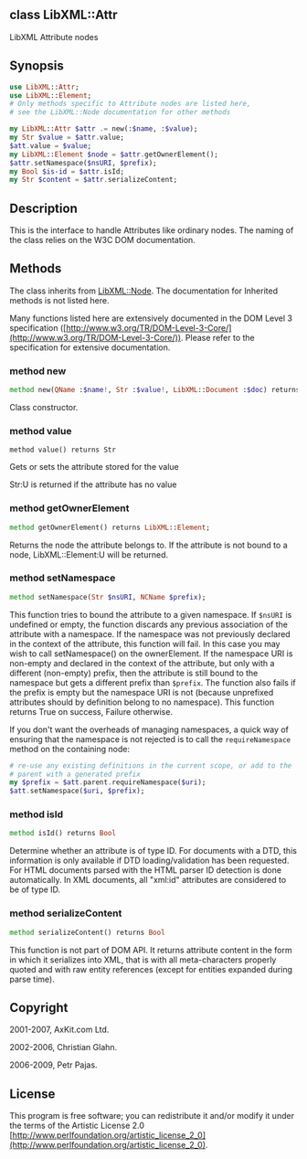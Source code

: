 class LibXML::Attr
------------------

LibXML Attribute nodes

Synopsis
--------

```raku
use LibXML::Attr;
use LibXML::Element;
# Only methods specific to Attribute nodes are listed here,
# see the LibXML::Node documentation for other methods

my LibXML::Attr $attr .= new(:$name, :$value);
my Str $value = $attr.value;
$att.value = $value;
my LibXML::Element $node = $attr.getOwnerElement();
$attr.setNamespace($nsURI, $prefix);
my Bool $is-id = $attr.isId;
my Str $content = $attr.serializeContent;
```

Description
-----------

This is the interface to handle Attributes like ordinary nodes. The naming of the class relies on the W3C DOM documentation.

Methods
-------

The class inherits from [LibXML::Node](https://libxml-raku.github.io/LibXML-raku/Node). The documentation for Inherited methods is not listed here.

Many functions listed here are extensively documented in the DOM Level 3 specification ([http://www.w3.org/TR/DOM-Level-3-Core/](http://www.w3.org/TR/DOM-Level-3-Core/)). Please refer to the specification for extensive documentation.

### method new

```raku
method new(QName :$name!, Str :$value!, LibXML::Document :$doc) returns LibXML::Attribue
```

Class constructor.

### method value

```perl6
method value() returns Str
```

Gets or sets the attribute stored for the value

Str:U is returned if the attribute has no value

### method getOwnerElement

```raku
method getOwnerElement() returns LibXML::Element;
```

Returns the node the attribute belongs to. If the attribute is not bound to a node, LibXML::Element:U will be returned.

### method setNamespace

```raku
method setNamespace(Str $nsURI, NCName $prefix);
```

This function tries to bound the attribute to a given namespace. If `$nsURI` is undefined or empty, the function discards any previous association of the attribute with a namespace. If the namespace was not previously declared in the context of the attribute, this function will fail. In this case you may wish to call setNamespace() on the ownerElement. If the namespace URI is non-empty and declared in the context of the attribute, but only with a different (non-empty) prefix, then the attribute is still bound to the namespace but gets a different prefix than `$prefix`. The function also fails if the prefix is empty but the namespace URI is not (because unprefixed attributes should by definition belong to no namespace). This function returns True on success, Failure otherwise.

If you don't want the overheads of managing namespaces, a quick way of ensuring that the namespace is not rejected is to call the `requireNamespace` method on the containing node:

```raku
# re-use any existing definitions in the current scope, or add to the
# parent with a generated prefix
my $prefix = $att.parent.requireNamespace($uri);
$att.setNamespace($uri, $prefix);
```

### method isId

```raku
method isId() returns Bool
```

Determine whether an attribute is of type ID. For documents with a DTD, this information is only available if DTD loading/validation has been requested. For HTML documents parsed with the HTML parser ID detection is done automatically. In XML documents, all "xml:id" attributes are considered to be of type ID.

### method serializeContent

```raku
method serializeContent() returns Bool
```

This function is not part of DOM API. It returns attribute content in the form in which it serializes into XML, that is with all meta-characters properly quoted and with raw entity references (except for entities expanded during parse time).

Copyright
---------

2001-2007, AxKit.com Ltd.

2002-2006, Christian Glahn.

2006-2009, Petr Pajas.

License
-------

This program is free software; you can redistribute it and/or modify it under the terms of the Artistic License 2.0 [http://www.perlfoundation.org/artistic_license_2_0](http://www.perlfoundation.org/artistic_license_2_0).

